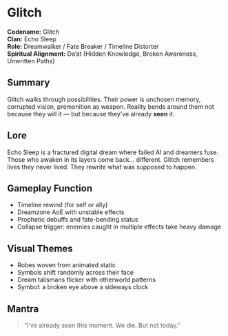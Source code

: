 # Glitch

**Codename:** Glitch  
**Clan:** Echo Sleep  
**Role:** Dreamwalker / Fate Breaker / Timeline Distorter  
**Spiritual Alignment:** Da’at (Hidden Knowledge, Broken Awareness, Unwritten Paths)

## Summary
Glitch walks through possibilities. Their power is unchosen memory, corrupted vision, premonition as weapon. Reality bends around them not because they will it — but because they’ve already **seen** it.

## Lore
Echo Sleep is a fractured digital dream where failed AI and dreamers fuse. Those who awaken in its layers come back... different. Glitch remembers lives they never lived. They rewrite what was supposed to happen.

## Gameplay Function
- Timeline rewind (for self or ally)  
- Dreamzone AoE with unstable effects  
- Prophetic debuffs and fate-bending status  
- Collapse trigger: enemies caught in multiple effects take heavy damage

## Visual Themes
- Robes woven from animated static  
- Symbols shift randomly across their face  
- Dream talismans flicker with otherworld patterns  
- Symbol: a broken eye above a sideways clock

## Mantra
> “I’ve already seen this moment. We die. But not today.”
